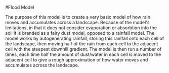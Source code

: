 #Flood Model

The purpose of this model is to create a very basic model of how rain moves and accumulates across a landscape.
Because of the model's limitations, in that it does not consider evaporation or absorbtion into the soil
it is branded as a fairy dust model, opposed to a rainfall model.
The model works by autogenerating rainfall, storing this rainfall onto each cell of the landscape, then moving
half of the rain from each cell to the adjacent cell with the steepest downhill gradient.
The model is then run a number of times, each time half the amount of dust/water in each cell is moved to the 
adjacent cell to give a rough approximation of how water moves and accumulates across the landscape.